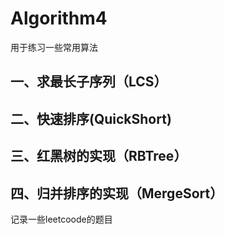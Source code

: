 # Algorithm4
用于练习一些常用算法
## 一、求最长子序列（LCS）
## 二、快速排序(QuickShort)
## 三、红黑树的实现（RBTree）
## 四、归并排序的实现（MergeSort）
记录一些leetcoode的题目

